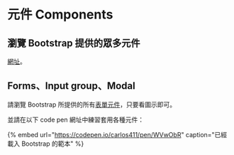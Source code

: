 # 元件 Components

## 瀏覽 Bootstrap 提供的眾多元件

[網址](https://getbootstrap.com/docs/4.3/components/alerts/)。

## Forms、Input group、Modal

請瀏覽 Bootstrap 所提供的所有[表單元件](https://getbootstrap.com/docs/4.3/components/forms/)，只要看圖示即可。

並請在以下 code pen 網址中練習套用各種元件：

{% embed url="https://codepen.io/carlos411/pen/WVwObR" caption="已經載入 Bootstrap 的範本" %}



